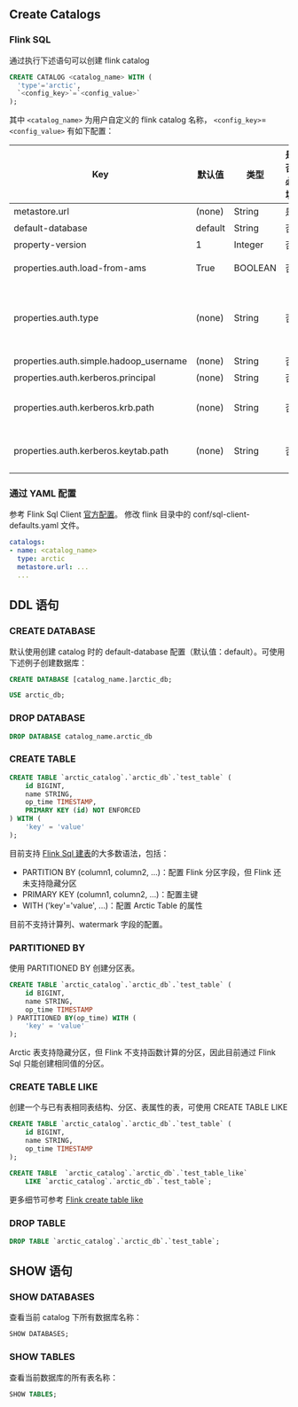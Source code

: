 ## Create Catalogs
### Flink SQL
通过执行下述语句可以创建 flink catalog

```sql
CREATE CATALOG <catalog_name> WITH (
  'type'='arctic',
  `<config_key>`=`<config_value>`
); 
```

其中 `<catalog_name>` 为用户自定义的 flink catalog 名称， `<config_key>`=`<config_value>` 有如下配置：

|Key|默认值|类型|是否必填|描述|
|--- |--- |--- |--- |--- |
|metastore.url|(none)|String|是|Arctic Metastore 的 URL，thrift://`<ip>`:`<port>`/`<catalog_name_in_metastore>`|
|default-database<img width=100/>|default|String|否|默认使用的数据库|
|property-version|1|Integer|否|Catalog properties 版本，此选项是为了将来的向后兼容性|
| properties.auth.load-from-ams | True | BOOLEAN | 否 |是否从 AMS 加载安全校验的配置。 true:从AMS加载；false:不使用AMS的配置。注意：不管该参数是否配置，只要用户配置了下述 auth.*** 相关参数，就会使用该配置进行访问|
| properties.auth.type | (none) | String | 否 | 表安全校验类型，有效值：simple、kerberos 或不配置。默认不配置，无需权限检验。simple：使用 hadoop 用户名，搭配参数'properties.auth.simple.hadoop_username'使用； kerberos：配置 kerberos 权限校验，搭配参数'properties.auth.kerberos.principal','properties.auth.kerberos.keytab','properties.auth.kerberos.krb'使用 |
| properties.auth.simple.hadoop_username | (none) | String | 否 | 使用该 hadoop username 访问，'properties.auth.type'='simple'时必填。|
| properties.auth.kerberos.principal | (none) | String | 否 | kerberos 的 principal 配置，'properties.auth.type'='kerberos'时必填。|
| properties.auth.kerberos.krb.path | (none) | String | 否 | kerberos 的 krb5.conf 配置文件的绝对路径（Flink SQL提交机器的本地文件路径，如用 Flink SQL Client提交SQL任务，该路径为同节点的本地路径，如 /XXX/XXX/krb5.conf）。'properties.auth.type'='kerberos'时必填。|
| properties.auth.kerberos.keytab.path | (none) | String | 否 | kerberos 的 XXX.keytab 配置文件的绝对路径（Flink SQL提交机器的本地文件路径，如用 Flink SQL Client提交SQL任务，该路径为同节点的本地路径，如 /XXX/XXX/XXX.keytab）。'properties.auth.type'='kerberos'时必填。|

### 通过 YAML 配置
参考 Flink Sql Client [官方配置](https://nightlies.apache.org/flink/flink-docs-release-1.12/dev/table/sqlClient.html#environment-files)。
修改 flink 目录中的 conf/sql-client-defaults.yaml 文件。
```yaml
catalogs:
- name: <catalog_name>
  type: arctic
  metastore.url: ...
  ...
```

## DDL 语句

### CREATE DATABASE
默认使用创建 catalog 时的 default-database 配置（默认值：default）。可使用下述例子创建数据库：
    
```sql
CREATE DATABASE [catalog_name.]arctic_db;

USE arctic_db;
```
### DROP DATABASE
    
```sql
DROP DATABASE catalog_name.arctic_db
```

### CREATE TABLE

```sql
CREATE TABLE `arctic_catalog`.`arctic_db`.`test_table` (
    id BIGINT,
    name STRING,
    op_time TIMESTAMP,
    PRIMARY KEY (id) NOT ENFORCED
) WITH (
    'key' = 'value'
);
```

目前支持 [Flink Sql 建表](https://nightlies.apache.org/flink/flink-docs-release-1.12/dev/table/sql/create.html#create-table)的大多数语法，包括：

- PARTITION BY (column1, column2, ...)：配置 Flink 分区字段，但 Flink 还未支持隐藏分区
- PRIMARY KEY (column1, column2, ...)：配置主键
- WITH ('key'='value', ...)：配置 Arctic Table 的属性

目前不支持计算列、watermark 字段的配置。
    
### PARTITIONED BY
使用 PARTITIONED BY 创建分区表。
```sql
CREATE TABLE `arctic_catalog`.`arctic_db`.`test_table` (
    id BIGINT,
    name STRING,
    op_time TIMESTAMP
) PARTITIONED BY(op_time) WITH (
    'key' = 'value'
);
```
Arctic 表支持隐藏分区，但 Flink 不支持函数计算的分区，因此目前通过 Flink Sql 只能创建相同值的分区。
### CREATE TABLE LIKE
创建一个与已有表相同表结构、分区、表属性的表，可使用 CREATE TABLE LIKE

```sql
CREATE TABLE `arctic_catalog`.`arctic_db`.`test_table` (
    id BIGINT,
    name STRING,
    op_time TIMESTAMP
);

CREATE TABLE  `arctic_catalog`.`arctic_db`.`test_table_like` 
    LIKE `arctic_catalog`.`arctic_db`.`test_table`;
```
更多细节可参考 [Flink create table like](https://nightlies.apache.org/flink/flink-docs-release-1.12/dev/table/sql/create.html#like)

### DROP TABLE
```sql
DROP TABLE `arctic_catalog`.`arctic_db`.`test_table`;
```

## SHOW 语句

### SHOW DATABASES
查看当前 catalog 下所有数据库名称：
```sql
SHOW DATABASES;
```

### SHOW TABLES
查看当前数据库的所有表名称：
```sql
SHOW TABLES;
```
